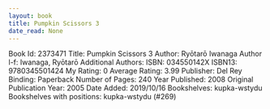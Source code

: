 ```yaml
---
layout: book
title: Pumpkin Scissors 3
date_read: None
---
```


Book Id: 2373471
Title: Pumpkin Scissors 3
Author: Ryōtarō Iwanaga
Author l-f: Iwanaga, Ryōtarō
Additional Authors: 
ISBN: 034550142X
ISBN13: 9780345501424
My Rating: 0
Average Rating: 3.99
Publisher: Del Rey
Binding: Paperback
Number of Pages: 240
Year Published: 2008
Original Publication Year: 2005
Date Added: 2019/10/16
Bookshelves: kupka-wstydu
Bookshelves with positions: kupka-wstydu (#269)

